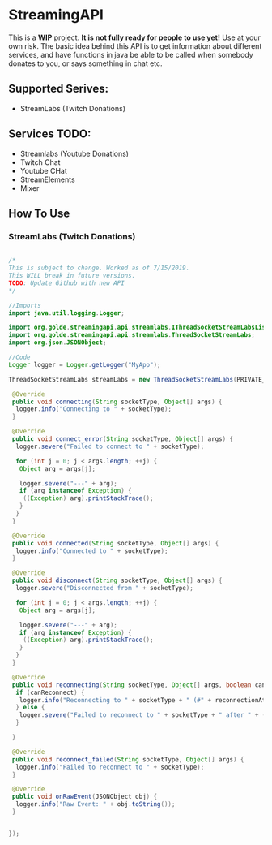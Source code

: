 # StreamingAPI

This is a **WIP** project. **It is not fully ready for people to use yet!** Use at your own risk. The basic idea behind this API is to get information about different services, and have functions in java be able to be called when somebody donates to you, or says something in chat etc.

## Supported Serives:
  * StreamLabs (Twitch Donations)

## Services TODO:
  * Streamlabs (Youtube Donations)
  * Twitch Chat
  * Youtube CHat
  * StreamElements
  * Mixer
  
  
## How To Use
### StreamLabs (Twitch Donations)
```java

/*
This is subject to change. Worked as of 7/15/2019.
This WILL break in future versions.
TODO: Update Github with new API
*/

//Imports
import java.util.logging.Logger;

import org.golde.streamingapi.api.streamlabs.IThreadSocketStreamLabsListener;
import org.golde.streamingapi.api.streamlabs.ThreadSocketStreamLabs;
import org.json.JSONObject;

//Code
Logger logger = Logger.getLogger("MyApp");

ThreadSocketStreamLabs streamLabs = new ThreadSocketStreamLabs(PRIVATE_VARIABLES.STREAMLABS_API_KEY, new IThreadSocketStreamLabsListener() {

 @Override
 public void connecting(String socketType, Object[] args) {
  logger.info("Connecting to " + socketType);
 }

 @Override
 public void connect_error(String socketType, Object[] args) {
  logger.severe("Failed to connect to " + socketType);

  for (int j = 0; j < args.length; ++j) {
   Object arg = args[j];

   logger.severe("---" + arg);
   if (arg instanceof Exception) {
    ((Exception) arg).printStackTrace();
   }
  }
 }

 @Override
 public void connected(String socketType, Object[] args) {
  logger.info("Connected to " + socketType);
 }

 @Override
 public void disconnect(String socketType, Object[] args) {
  logger.severe("Disconnected from " + socketType);

  for (int j = 0; j < args.length; ++j) {
   Object arg = args[j];

   logger.severe("---" + arg);
   if (arg instanceof Exception) {
    ((Exception) arg).printStackTrace();
   }
  }
 }

 @Override
 public void reconnecting(String socketType, Object[] args, boolean canReconnect, int reconnectionAttempt) {
  if (canReconnect) {
   logger.info("Reconnecting to " + socketType + " (#" + reconnectionAttempt + ")");
  } else {
   logger.severe("Failed to reconnect to " + socketType + " after " + (reconnectionAttempt - 1) + " tries. Will stop attempting to reconnect.");
  }

 }

 @Override
 public void reconnect_failed(String socketType, Object[] args) {
  logger.info("Failed to reconnect to " + socketType);
 }

 @Override
 public void onRawEvent(JSONObject obj) {
  logger.info("Raw Event: " + obj.toString());
 }


});

```
